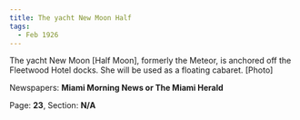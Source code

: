 ```yaml
---  
title: The yacht New Moon Half  
tags:  
  - Feb 1926  
---  
```

  
The yacht New Moon [Half Moon], formerly the Meteor, is anchored off the Fleetwood Hotel docks. She will be used as a floating cabaret. [Photo]  
  
Newspapers: **Miami Morning News or The Miami Herald**  
  
Page: **23**, Section: **N/A** 
